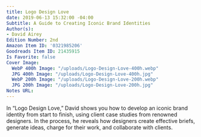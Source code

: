 ```yaml
---
title: Logo Design Love
date: 2019-06-13 15:32:00 -04:00
Subtitle: A Guide to Creating Iconic Brand Identities
Author(s):
- David Airey
Edition Number: 2nd
Amazon Item ID: '0321985206'
Goodreads Item ID: 21435915
Is Favorite: false
Cover Image:
  WebP 400h Image: "/uploads/Logo-Design-Love-400h.webp"
  JPG 400h Image: "/uploads/Logo-Design-Love-400h.jpg"
  WebP 200h Image: "/uploads/Logo-Design-Love-200h.webp"
  JPG 200h Image: "/uploads/Logo-Design-Love-200h.jpg"
Notes URL: 
---
```


In “Logo Design Love,” David shows you how to develop an iconic brand identity from start to finish, using client case studies from renowned designers. In the process, he reveals how designers create effective briefs, generate ideas, charge for their work, and collaborate with clients.